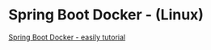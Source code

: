 # Spring Boot Docker - (Linux)

[Spring Boot Docker - easily tutorial](https://www.geeksforgeeks.org/how-to-dockerize-a-spring-boot-application-with-maven/)
